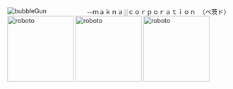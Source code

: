 <img align="left" alt="bubbleGun" src="https://cdn.discordapp.com/attachments/907740846433120326/986391266457681930/L21ghx_7a15eb52c8ed69b4c92ea7f6e45a51e3_00-00-00_00-00-05_1.gif">


<div align="right">--ｍａｋｎａ░ｃｏｒｐｏｒａｔｉｏｎ　（ペ茨ド）</div>

<img align="top" width="150px" alt="roboto" src="https://static.wikia.nocookie.net/roblox/images/c/c7/Red_Retro_Robot_Head.png/revision/latest?cb=20170214030730">


<img align="top" width="150px" alt="roboto" src="https://static.wikia.nocookie.net/roblox/images/8/89/Shocked_Retro_Robot_Head.png/revision/latest?cb=20170211081421">

<img align="top" width="150px" alt="roboto" src="https://static.wikia.nocookie.net/roblox/images/0/0b/Happy_Red_Robot.png/revision/latest?cb=20170211230833">
